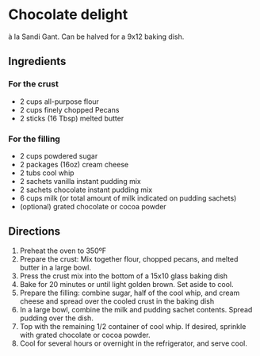 # Chocolate delight
à la Sandi Gant. Can be halved for a 9x12 baking dish.

## Ingredients

### For the crust
* 2 cups all-purpose flour
* 2 cups finely chopped Pecans
* 2 sticks (16 Tbsp) melted butter
  
### For the filling
* 2 cups powdered sugar
* 2 packages (16oz) cream cheese
* 2 tubs cool whip
* 2 sachets vanilla instant pudding mix
* 2 sachets chocolate instant pudding mix
* 6 cups milk (or total amount of milk indicated on pudding sachets)
* (optional) grated chocolate or cocoa powder

## Directions
1. Preheat the oven to 350ºF
2. Prepare the crust: Mix together flour, chopped pecans, and melted butter in a
   large bowl.
3. Press the crust mix into the bottom of a 15x10 glass baking dish
4. Bake for 20 minutes or until light golden brown. Set aside to cool.
5. Prepare the filling: combine sugar, half of the cool whip, and cream cheese
   and spread over the cooled crust in the baking dish
6. In a large bowl, combine the milk and pudding sachet contents. Spread pudding
   over the dish.
7. Top with the remaining 1/2 container of cool whip. If desired, sprinkle with
   grated chocolate or cocoa powder.
8. Cool for several hours or overnight in the refrigerator, and serve cool.
